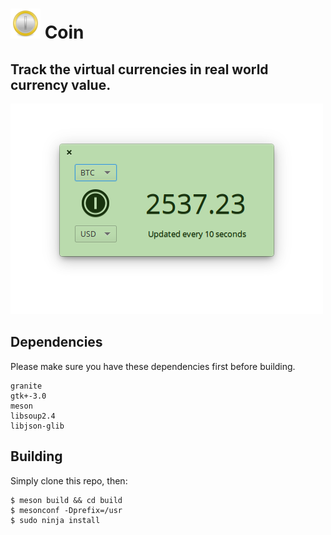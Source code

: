 # ![icon](data/icon.png) Coin
## Track the virtual currencies in real world currency value.

![Screenshot](data/shot.png)

## Dependencies

Please make sure you have these dependencies first before building.

```
granite
gtk+-3.0
meson
libsoup2.4
libjson-glib
```

## Building

Simply clone this repo, then:

```
$ meson build && cd build
$ mesonconf -Dprefix=/usr
$ sudo ninja install
```
